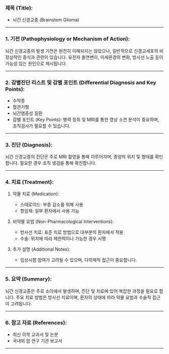 

### 제목 (Title):
- 뇌간 신경교종 (Brainstem Glioma)

---

### 1. 기전 (Pathophysiology or Mechanism of Action):

뇌간 신경교종의 발생 기전은 완전히 이해되지는 않았으나, 일반적으로 신경교세포의 비정상적인 증식과 관련이 있습니다. 유전자 돌연변이, 미세환경의 변화, 방사선 노출 등이 가능성 있는 원인으로 제시됩니다.

---

### 2. 감별진단 리스트 및 감별 포인트 (Differential Diagnosis and Key Points):

- 수막종
- 혈관기형
- 뇌간염증성 질환
- 감별 포인트 (Key Points): 병력 청취 및 MRI를 통한 영상 소견 분석이 중요하며, 조직검사가 필요할 수 있습니다.

---

### 3. 진단 (Diagnosis):

뇌간 신경교종의 진단은 주로 MRI 촬영을 통해 이루어지며, 종양의 위치 및 형태를 확인합니다. 필요한 경우 조직 생검을 통해 확진합니다.

---

### 4. 치료 (Treatment):

1. 약물 치료 (Medication):
    - 스테로이드: 부종 감소를 위해 사용
    - 항암제: 일부 환자에서 사용 가능

2. 비약물 요법 (Non-Pharmacological Interventions):
    - 방사선 치료: 표준 치료 방법으로 대부분의 환자에서 적용
    - 수술: 위치에 따라 제한적이나 가능한 경우 시행

3. 추가 설명 (Additional Notes):
    - 임상시험 참여가 고려될 수 있으며, 다학제적 접근이 중요합니다.

---

### 5. 요약 (Summary):

뇌간 신경교종은 주로 소아에서 발생하며, 진단 및 치료에 있어 복잡한 과정을 필요로 합니다. 주요 치료 방법은 방사선 치료이며, 환자의 상태에 따라 약물 요법과 수술적 접근이 고려됩니다.

---

### 6. 참고 자료 (References):

- 최신 의학 교과서 및 논문
- 국내외 암 연구 기관 보고서

---